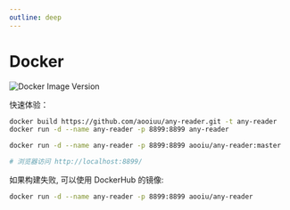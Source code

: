 ```yaml
---
outline: deep
---
```


# Docker

![Docker Image Version](https://img.shields.io/docker/v/aooiu/any-reader)

快速体验：

```sh
docker build https://github.com/aooiuu/any-reader.git -t any-reader
docker run -d --name any-reader -p 8899:8899 any-reader

docker run -d --name any-reader -p 8899:8899 aooiu/any-reader:master

# 浏览器访问 http://localhost:8899/
```

如果构建失败, 可以使用 DockerHub 的镜像:

```sh
docker run -d --name any-reader -p 8899:8899 aooiu/any-reader
```
